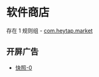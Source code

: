 # 软件商店

存在 1 规则组 - [com.heytap.market](/src/apps/com.heytap.market.ts)

## 开屏广告

- [快照-0](https://i.gkd.li/import/12506561)
